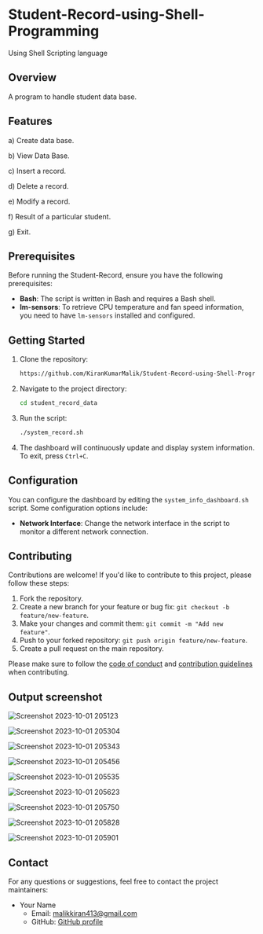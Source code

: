 # Student-Record-using-Shell-Programming
Using Shell Scripting language

## Overview

A program to handle student data base.

## Features

a) Create data base.

b) View Data Base.

c) Insert a record.

d) Delete a record.

e) Modify a record.

f) Result of a particular student.

g) Exit.

## Prerequisites

Before running the Student-Record, ensure you have the following prerequisites:

- **Bash**: The script is written in Bash and requires a Bash shell.
- **lm-sensors**: To retrieve CPU temperature and fan speed information, you need to have `lm-sensors` installed and configured.

## Getting Started

1. Clone the repository:

   ```bash
   https://github.com/KiranKumarMalik/Student-Record-using-Shell-Programming.git
   ```

2. Navigate to the project directory:

   ```bash
   cd student_record_data
   ```

3. Run the script:

   ```bash
   ./system_record.sh
   ```

4. The dashboard will continuously update and display system information. To exit, press `Ctrl+C`.

## Configuration

You can configure the dashboard by editing the `system_info_dashboard.sh` script. Some configuration options include:

- **Network Interface**: Change the network interface in the script to monitor a different network connection.

## Contributing

Contributions are welcome! If you'd like to contribute to this project, please follow these steps:

1. Fork the repository.
2. Create a new branch for your feature or bug fix: `git checkout -b feature/new-feature`.
3. Make your changes and commit them: `git commit -m "Add new feature"`.
4. Push to your forked repository: `git push origin feature/new-feature`.
5. Create a pull request on the main repository.

Please make sure to follow the [code of conduct](CODE_OF_CONDUCT.md) and [contribution guidelines](CONTRIBUTING.md) when contributing.


## Output screenshot

![Screenshot 2023-10-01 205123](https://github.com/KiranKumarMalik/Student-Record-using-Shell-Programming/assets/81103548/4b8f61e5-cd68-4f7a-aef7-34b4a768cd2c)

![Screenshot 2023-10-01 205304](https://github.com/KiranKumarMalik/Student-Record-using-Shell-Programming/assets/81103548/70b12551-804b-4836-8678-c8515ac913b4)

![Screenshot 2023-10-01 205343](https://github.com/KiranKumarMalik/Student-Record-using-Shell-Programming/assets/81103548/5074597f-ca7a-4ccb-b637-7aa7b4d6a48d)

![Screenshot 2023-10-01 205456](https://github.com/KiranKumarMalik/Student-Record-using-Shell-Programming/assets/81103548/2419cc64-7bdd-4c96-842a-51f5b4e4d6e9)

![Screenshot 2023-10-01 205535](https://github.com/KiranKumarMalik/Student-Record-using-Shell-Programming/assets/81103548/4b24d47a-5f72-4181-aedc-05b9b5b0bf74)

![Screenshot 2023-10-01 205623](https://github.com/KiranKumarMalik/Student-Record-using-Shell-Programming/assets/81103548/fb3390b7-864b-41dd-9aa1-3814c1e45924)

![Screenshot 2023-10-01 205750](https://github.com/KiranKumarMalik/Student-Record-using-Shell-Programming/assets/81103548/9dd0000f-d285-4d99-9cf8-ad81a2e05de9)

![Screenshot 2023-10-01 205828](https://github.com/KiranKumarMalik/Student-Record-using-Shell-Programming/assets/81103548/f0211840-b576-4a2f-ad54-ab27b9c02e51)

![Screenshot 2023-10-01 205901](https://github.com/KiranKumarMalik/Student-Record-using-Shell-Programming/assets/81103548/d066577e-ffd5-4b95-8a7d-1e2da111174e)


## Contact

For any questions or suggestions, feel free to contact the project maintainers:

- Your Name
  - Email: malikkiran413@gmail.com
  - GitHub: [GitHub profile](https://github.com/KiranKumarMalik)






